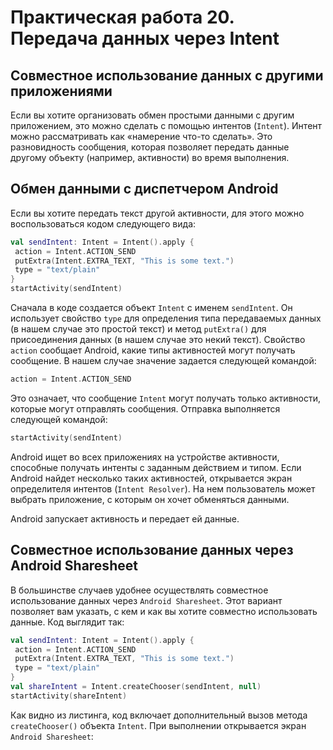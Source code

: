 # Практическая работа 20. Передача данных через Intent

## Совместное использование данных с другими приложениями

Если вы хотите организовать обмен простыми данными с другим приложением,
это можно сделать с помощью интентов (```Intent```). Интент можно рассматривать
как «намерение что-то сделать». Это разновидность сообщения, которая позволяет
передать данные другому объекту (например, активности) во время выполнения.

## Обмен данными с диспетчером Android

Если вы хотите передать текст другой активности, для
этого можно воспользоваться кодом следующего вида:

```kotlin
val sendIntent: Intent = Intent().apply {
 action = Intent.ACTION_SEND
 putExtra(Intent.EXTRA_TEXT, "This is some text.")
 type = "text/plain"
}
startActivity(sendIntent)
```

Сначала в коде создается объект ```Intent``` с именем
```sendIntent```. Он использует свойство ```type``` для определения типа передаваемых данных (в нашем случае это
простой текст) и метод ```putExtra()``` для присоединения
данных (в нашем случае это некий текст).
Свойство ```action``` сообщает Android, какие типы активностей могут получать сообщение. В нашем случае значение задается следующей командой:

```kotlin
action = Intent.ACTION_SEND
```
Это означает, что сообщение ```Intent``` могут получать только
активности, которые могут отправлять сообщения.
Отправка выполняется следующей командой:

```kotlin
startActivity(sendIntent)
```
Android ищет во всех приложениях на устройстве активности, способные получать интенты с заданным действием и
типом. Если Android найдет несколько таких активностей,
открывается экран определителя интентов (```Intent Resolver```).
На нем пользователь может выбрать приложение, с которым
он хочет обменяться данными.

Android запускает активность и передает ей данные.

## Совместное использование данных через Android Sharesheet

В большинстве случаев удобнее осуществлять совместное использование
данных через ```Android Sharesheet```. Этот вариант позволяет вам указать, с кем
и как вы хотите совместно использовать данные. Код выглядит так:

```kotlin
val sendIntent: Intent = Intent().apply {
 action = Intent.ACTION_SEND
 putExtra(Intent.EXTRA_TEXT, "This is some text.")
 type = "text/plain"
}
val shareIntent = Intent.createChooser(sendIntent, null)
startActivity(shareIntent)
```

Как видно из листинга, код включает дополнительный
вызов метода ```createChooser()``` объекта ```Intent```. При
выполнении открывается экран ```Android Sharesheet```:









